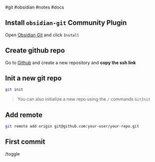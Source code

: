 #git #obsidian #notes #docs 

## Install `obsidian-git` Community Plugin

Open [Obsidian Git](obsidian://show-plugin?id=obsidian-git) and click `Install`

## Create github repo

Go to [Github](htttps://github.com) and create a new repository and **copy the ssh link**

## Init a new git repo

```sh
git init
```

> You can also initialize a new repo using the `/`  commands
> `GitInit`

## Add remote

```sh
git remote add origin git@github.com:your-user/your-repo.git
```

## First commit

/toggle
